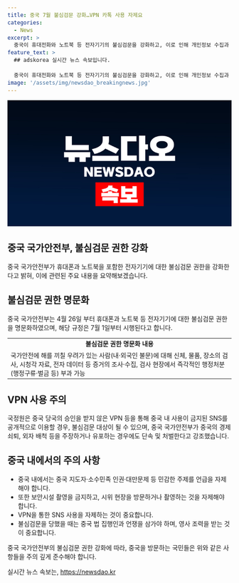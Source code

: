 ```yaml
---
title: 중국 7월 불심검문 강화…VPN 카톡 사용 자제요
categories:
  - News
excerpt: >
  중국이 휴대전화와 노트북 등 전자기기의 불심검문을 강화하고, 이로 인해 개인정보 수집과 처분 가능성이 높아진 것에 대해 국가정원이 주의를 당부했다. 중국 당국의 승인을 받지 않은 VPN을 통한 SNS 사용도 불심검문 대상이 될 수 있으니 주의가 필요하다고 강조했다. 불심검문을 당할 경우 중국 법 집행인과 언쟁을 삼가고 영사 조력을 받는 게 중요하다고 당부했다. 중국에 체류하는 사람들은 중국의 민감 주제 언급과 사진 촬영을 조심하고, 종교활동과 시위 방문을 자제해야 한다.
feature_text: >
  ## adskorea 실시간 뉴스 속보입니다.

  중국이 휴대전화와 노트북 등 전자기기의 불심검문을 강화하고, 이로 인해 개인정보 수집과 처분 가능성이 높아진 것에 대해 국가정원이 주의를 당부했다. 중국 당국의 승인을 받지 않은 VPN을 통한 SNS 사용도 불심검문 대상이 될 수 있으니 주의가 필요하다고 강조했다. 불심검문을 당할 경우 중국 법 집행인과 언쟁을 삼가고 영사 조력을 받는 게 중요하다고 당부했다. 중국에 체류하는 사람들은 중국의 민감 주제 언급과 사진 촬영을 조심하고, 종교활동과 시위 방문을 자제해야 한다.
image: '/assets/img/newsdao_breakingnews.jpg'
---
```


<p><img src="/assets/img/newsdao_breakingnews.jpg" alt="adskorea 속보" /></p>

<h2 data-ke-size="size26">중국 국가안전부, 불심검문 권한 강화</h2>

<p data-ke-size="size16">중국 국가안전부가 휴대폰과 노트북을 포함한 전자기기에 대한 불심검문 권한을 강화한다고 밝혀, 이에 관련된 주요 내용을 요약해보겠습니다.</p>

<h2 data-ke-size="size26">불심검문 권한 명문화</h2>

<p data-ke-size="size16">중국 국가안전부는 4월 26일 부터 휴대폰과 노트북 등 전자기기에 대한 불심검문 권한을 명문화하였으며, 해당 규정은 7월 1일부터 시행된다고 합니다.</p>

<table>
    <tr>
        <td style="text-align: center; height: 17px;"><b>불심검문 권한 명문화 내용</b></td>
    </tr>
    <tr>
        <td>국가안전에 해를 끼칠 우려가 있는 사람(내·외국인 불문)에 대해 신체, 물품, 장소의 검사, 시청각 자료, 전자 데이터 등 증거의 조사·수집, 검사 현장에서 즉각적인 행정처분(행정구류·벌금 등) 부과 가능</td>
    </tr>
</table>

<h2 data-ke-size="size26">VPN 사용 주의</h2>

<p data-ke-size="size16">국정원은 중국 당국의 승인을 받지 않은 VPN 등을 통해 중국 내 사용이 금지된 SNS를 공개적으로 이용할 경우, 불심검문 대상이 될 수 있으며, 중국 국가안전부가 중국의 경제쇠퇴, 외자 배척 등을 주장하거나 유포하는 경우에도 단속 및 처벌한다고 강조했습니다.</p>

<h2 data-ke-size="size26">중국 내에서의 주의 사항</h2>

<ul>
    <li>중국 내에서는 중국 지도자·소수민족 인권·대만문제 등 민감한 주제를 언급을 자제해야 합니다.</li>
    <li>또한 보안시설 촬영을 금지하고, 시위 현장을 방문하거나 촬영하는 것을 자제해야 합니다.</li>
    <li>VPN을 통한 SNS 사용을 자제하는 것이 중요합니다.</li>
    <li>불심검문을 당했을 때는 중국 법 집행인과 언쟁을 삼가야 하며, 영사 조력을 받는 것이 중요합니다.</li>
</ul>

<p data-ke-size="size16">중국 국가안전부의 불심검문 권한 강화에 따라, 중국을 방문하는 국민들은 위와 같은 사항들을 주의 깊게 준수해야 합니다.</p>
실시간 뉴스 속보는, <a href="https://newsdao.kr" rel="dofollow">https://newsdao.kr</a>


